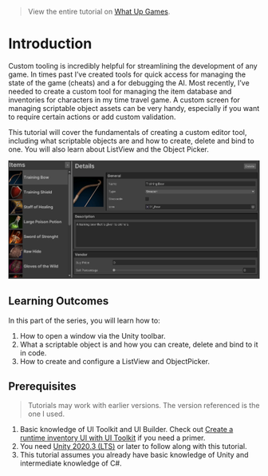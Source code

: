 > View the entire tutorial on [What Up Games](https://www.whatupgames.com).

# Introduction

Custom tooling is incredibly helpful for streamlining the development of any game. In times past I’ve created tools for quick access for managing the state of the game (cheats) and a for debugging the AI. Most recently, I’ve needed to create a custom tool for managing the item database and inventories for characters in my time travel game. A custom screen for managing scriptable object assets can be very handy, especially if you want to require certain actions or add custom validation.

This tutorial will cover the fundamentals of creating a custom editor tool, including what scriptable objects are and how to create, delete and bind to one. You will also learn about ListView and the Object Picker.

![Example](final.png)

## Learning Outcomes
In this part of the series, you will learn how to:

1. How to open a window via the Unity toolbar.
2. What a scriptable object is and how you can create, delete and bind to it in code.
3. How to create and configure a ListView and ObjectPicker.

## Prerequisites

> Tutorials may work with earlier versions. The version referenced is the one I used.

1. Basic knowledge of UI Toolkit and UI Builder. Check out [Create a runtime inventory UI with UI Toolkit](https://gamedev-resources.com/create-an-in-game-inventory-ui-with-ui-toolkit/) if you need a primer.
2.	You need [Unity 2020.3 (LTS)](https://unity3d.com/get-unity/download) or later to follow along with this tutorial.
3.	This tutorial assumes you already have basic knowledge of Unity and intermediate knowledge of C#.

